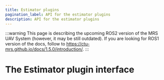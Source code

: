 ```yaml
---
title: Estimator plugins
pagination_label: API for the estimator plugins
description: API for the estimator plugins
---
```


:::warning
This page is describing the upcoming ROS2 version of the MRS UAV System (however, it may be still outdated). If you are looking for ROS1 version of the docs, follow to https://ctu-mrs.github.io/docs/1.5.0/introduction/.
:::


# The Estimator plugin interface
